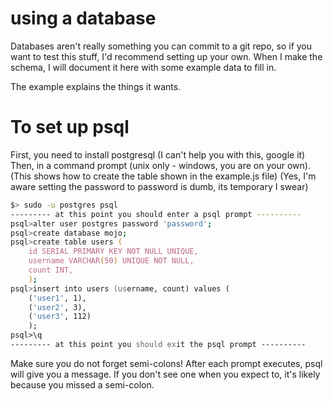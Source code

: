 # using a database
Databases aren't really something you can commit to a git repo, so if you want to test this stuff, I'd recommend setting up your own. When I make the schema, I will document it here with some example data to fill in.

The example explains the things it wants.

# To set up psql
First, you need to install postgresql (I can't help you with this, google it)
Then, in a command prompt (unix only - windows, you are on your own).
(This shows how to create the table shown in the example.js file)
(Yes, I'm aware setting the password to password is dumb, its temporary I swear)
``` zsh
$> sudo -u postgres psql
--------- at this point you should enter a psql prompt ----------
psql>alter user postgres password 'password';
psql>create database mojo;
psql>create table users (
	id SERIAL PRIMARY KEY NOT NULL UNIQUE,
	username VARCHAR(50) UNIQUE NOT NULL,
	count INT,
	);
psql>insert into users (username, count) values (
	('user1', 1),
	('user2', 3),
	('user3', 112)
	);
psql>\q
--------- at this point you should exit the psql prompt ----------
```
Make sure you do not forget semi-colons!
After each prompt executes, psql will give you a message. If you don't see one when you expect to, it's likely because you missed a semi-colon.
